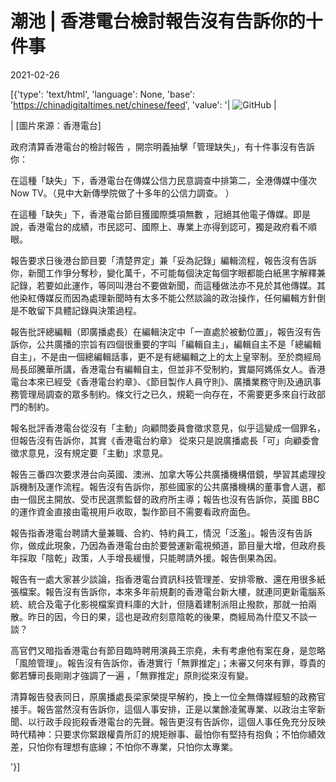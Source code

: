 # 潮池 | 香港電台檢討報告沒有告訴你的十件事

2021-02-26

[{'type': 'text/html', 'language': None, 'base': 'https://chinadigitaltimes.net/chinese/feed', 'value': '| ![GitHub](https://chinadigitaltimes.net/chinese/files/2021/02/post-663070-6038f27cf4052.) |

| [圖片來源：香港電台] 

政府清算香港電台的檢討報告 ，開宗明義抽擊「管理缺失」，有十件事沒有告訴你：





在這種「缺失」下，香港電台在傳媒公信力民意調查中排第二，全港傳媒中僅次 Now TV。（見中大新傳學院做了十多年的公信力調查。 ）





在這種「缺失」下，香港電台節目獲國際獎項無數 ，冠絕其他電子傳媒。即是說，香港電台的成績，市民認可、國際上、專業上亦得到認可，獨是政府看不順眼。





報告要求日後港台節目要「清楚界定」兼「妥為記錄」編輯流程，報告沒有告訴你，新聞工作爭分奪秒，變化萬千，不可能每個決定每個字眼都能白紙黑字解釋兼記錄，若要如此運作，等同叫港台不要做新聞，而這種做法亦不見於其他傳媒。其他染紅傳媒反而因為處理新聞時有太多不能公然談論的政治操作，任何編輯方針倒是不敢留下具體記錄與決策過程。





報告批評總編輯（即廣播處長）在編輯決定中「一直處於被動位置」，報告沒有告訴你，公共廣播的宗旨有四個很重要的字叫「編輯自主」，編輯自主不是「總編輯自主」，不是由一個總編輯話事，更不是有總編輯之上的太上皇宰制。至於商經局局長邱騰華所講，香港電台有編輯自主，但並非不受制約，實屬阿媽係女人。香港電台本來已經受《香港電台約章》、《節目製作人員守則》、廣播業務守則及通訊事務管理局調查的眾多制約。條文行之已久，規範一向存在，不需要更多來自行政部門的制約。





報名批評香港電台從沒有「主動」向顧問委員會徵求意見，似乎這變成一個罪名，但報告沒有告訴你，其實《香港電台約章》 從來只是說廣播處長「可」向顧委會徵求意見，沒有規定要「主動」求意見。





報告三番四次要求港台向英國、澳洲、加拿大等公共廣播機構借鏡，學習其處理投訴機制及運作流程。報告沒有告訴你，那些國家的公共廣播機構的董事會人選，都由一個民主開放、受市民選票監督的政府所主導；報告也沒有告訴你，英國 BBC 的運作資金直接由電視用戶收取，製作節目不需要看政府面色。





報告指香港電台聘請大量兼職、合約、特約員工，情況「泛濫」。報告沒有告訴你，做成此現象，乃因為香港電台由於要營運新電視頻道，節目量大增，但政府長年採取「陰乾」政策，人手增長緩慢，只能聘請外援。報告倒果為因。





報告有一處大家甚少談論，指香港電台資訊科技管理差、安排零散、還在用很多紙張檔案。報告沒有告訴你，本來多年前規劃的香港電台新大樓，就連同更新電腦系統、統合及電子化影視檔案資料庫的大計，但隨着建制派阻止撥款，那就一拍兩散。昨日的因，今日的果，這也是政府刻意陰乾的後果，商經局為什麼又不談一談？





高官們又暗指香港電台有節目臨時聘用演員王宗堯，未有考慮他有案在身，是忽略「風險管理」。報告沒有告訴你，香港實行「無罪推定」；未審又何來有罪，尊貴的鄭若驊司長剛剛才強調了一遍 ，「無罪推定」原則從來沒有變。





清算報告發表同日，原廣播處長梁家榮提早解約，換上一位全無傳媒經驗的政務官接手。報告當然沒有告訴你，這個人事安排，正是以業餘凌駕專業、以政治主宰新聞、以行政手段扼殺香港電台的先聲。報告更沒有告訴你，這個人事任免充分反映時代精神：只要求你緊跟權貴所訂的規矩辦事、最怕你有堅持有抱負；不怕你績效差，只怕你有理想有底線；不怕你不專業，只怕你太專業。



'}]